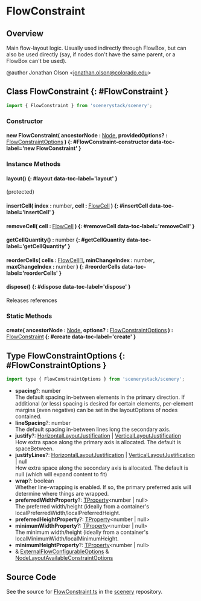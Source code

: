 # FlowConstraint

## Overview

Main flow-layout logic. Usually used indirectly through FlowBox, but can also be used directly (say, if nodes don't
have the same parent, or a FlowBox can't be used).

@author Jonathan Olson &lt;jonathan.olson@colorado.edu&gt;

## Class FlowConstraint {: #FlowConstraint }


```js
import { FlowConstraint } from 'scenerystack/scenery';
```
### Constructor

#### new FlowConstraint( ancestorNode : <span style="font-weight: 400;">[Node](../scenery/Node.md)</span>, providedOptions? : <span style="font-weight: 400;">[FlowConstraintOptions](../scenery/FlowConstraint.md#FlowConstraintOptions)</span> ) {: #FlowConstraint-constructor data-toc-label='new FlowConstraint' }

### Instance Methods

#### layout() {: #layout data-toc-label='layout' }

(protected)

#### insertCell( index : <span style="font-weight: 400;"><span style="color: hsla(calc(var(--md-hue) + 180deg),80%,40%,1);">number</span></span>, cell : <span style="font-weight: 400;">[FlowCell](../scenery/FlowCell.md)</span> ) {: #insertCell data-toc-label='insertCell' }

#### removeCell( cell : <span style="font-weight: 400;">[FlowCell](../scenery/FlowCell.md)</span> ) {: #removeCell data-toc-label='removeCell' }

#### getCellQuantity() : <span style="font-weight: 400;"><span style="color: hsla(calc(var(--md-hue) + 180deg),80%,40%,1);">number</span></span> {: #getCellQuantity data-toc-label='getCellQuantity' }

#### reorderCells( cells : <span style="font-weight: 400;">[FlowCell](../scenery/FlowCell.md)[]</span>, minChangeIndex : <span style="font-weight: 400;"><span style="color: hsla(calc(var(--md-hue) + 180deg),80%,40%,1);">number</span></span>, maxChangeIndex : <span style="font-weight: 400;"><span style="color: hsla(calc(var(--md-hue) + 180deg),80%,40%,1);">number</span></span> ) {: #reorderCells data-toc-label='reorderCells' }

#### dispose() {: #dispose data-toc-label='dispose' }

Releases references

### Static Methods

#### create( ancestorNode : <span style="font-weight: 400;">[Node](../scenery/Node.md)</span>, options? : <span style="font-weight: 400;">[FlowConstraintOptions](../scenery/FlowConstraint.md#FlowConstraintOptions)</span> ) : <span style="font-weight: 400;">[FlowConstraint](../scenery/FlowConstraint.md)</span> {: #create data-toc-label='create' }



## Type FlowConstraintOptions {: #FlowConstraintOptions }


```js
import type { FlowConstraintOptions } from 'scenerystack/scenery';
```


- **spacing**?: <span style="color: hsla(calc(var(--md-hue) + 180deg),80%,40%,1);">number</span>
<br>  The default spacing in-between elements in the primary direction. If additional (or less) spacing is desired for
  certain elements, per-element margins (even negative) can be set in the layoutOptions of nodes contained.
- **lineSpacing**?: <span style="color: hsla(calc(var(--md-hue) + 180deg),80%,40%,1);">number</span>
<br>  The default spacing in-between lines long the secondary axis.
- **justify**?: [HorizontalLayoutJustification](../scenery/LayoutJustification.md#HorizontalLayoutJustification) | [VerticalLayoutJustification](../scenery/LayoutJustification.md#VerticalLayoutJustification)
<br>  How extra space along the primary axis is allocated. The default is spaceBetween.
- **justifyLines**?: [HorizontalLayoutJustification](../scenery/LayoutJustification.md#HorizontalLayoutJustification) | [VerticalLayoutJustification](../scenery/LayoutJustification.md#VerticalLayoutJustification) | <span style="color: hsla(calc(var(--md-hue) + 180deg),80%,40%,1);">null</span>
<br>  How extra space along the secondary axis is allocated. The default is null (which will expand content to fit)
- **wrap**?: <span style="color: hsla(calc(var(--md-hue) + 180deg),80%,40%,1);">boolean</span>
<br>  Whether line-wrapping is enabled. If so, the primary preferred axis will determine where things are wrapped.
- **preferredWidthProperty**?: [TProperty](../axon/TProperty.md)&lt;<span style="color: hsla(calc(var(--md-hue) + 180deg),80%,40%,1);">number</span> | <span style="color: hsla(calc(var(--md-hue) + 180deg),80%,40%,1);">null</span>&gt;
<br>  The preferred width/height (ideally from a container's localPreferredWidth/localPreferredHeight.
- **preferredHeightProperty**?: [TProperty](../axon/TProperty.md)&lt;<span style="color: hsla(calc(var(--md-hue) + 180deg),80%,40%,1);">number</span> | <span style="color: hsla(calc(var(--md-hue) + 180deg),80%,40%,1);">null</span>&gt;
- **minimumWidthProperty**?: [TProperty](../axon/TProperty.md)&lt;<span style="color: hsla(calc(var(--md-hue) + 180deg),80%,40%,1);">number</span> | <span style="color: hsla(calc(var(--md-hue) + 180deg),80%,40%,1);">null</span>&gt;
<br>  The minimum width/height (ideally from a container's localMinimumWidth/localMinimumHeight.
- **minimumHeightProperty**?: [TProperty](../axon/TProperty.md)&lt;<span style="color: hsla(calc(var(--md-hue) + 180deg),80%,40%,1);">number</span> | <span style="color: hsla(calc(var(--md-hue) + 180deg),80%,40%,1);">null</span>&gt;
- &amp; [ExternalFlowConfigurableOptions](../scenery/FlowConfigurable.md#ExternalFlowConfigurableOptions) &amp; [NodeLayoutAvailableConstraintOptions](../scenery/NodeLayoutConstraint.md#NodeLayoutAvailableConstraintOptions)




## Source Code

See the source for [FlowConstraint.ts](https://github.com/phetsims/scenery/blob/main/js/layout/constraints/FlowConstraint.ts) in the [scenery](https://github.com/phetsims/scenery) repository.
